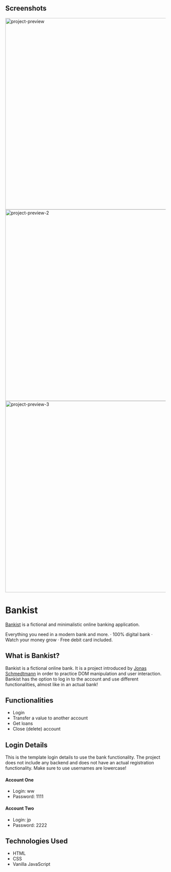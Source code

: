 Screenshots
---------------------

<img width="600" alt="project-preview" src="https://github.com/adriiiiiix/bankist/assets/88784785/8d1d0b04-b385-4bc4-8337-da10e2b044cf">
<img width="600" alt="project-preview-2" src="https://github.com/adriiiiiix/bankist/assets/88784785/9663b21d-0cfd-4d54-96ee-c144f9ac860b">
<img width="600" alt="project-preview-3" src="https://github.com/adriiiiiix/bankist/assets/88784785/a3da996c-e371-45ba-b923-f49f5cd791f3">

# Bankist

<a href="https://bankistbank.vercel.app/">Bankist</a> is a fictional and minimalistic online banking application.

Everything you need in a modern bank and more.
· 100% digital bank
· Watch your money grow
· Free debit card included.

## What is Bankist?

Bankist is a fictional online bank. It is a project introduced by <a href="https://github.com/jonasschmedtmann">Jonas Schmedtmann</a> in order to practice DOM manipulation and user interaction. Bankist has the option to log in to the account and use different functionalities, almost like in an actual bank!

## Functionalities

- Login
- Transfer a value to another account
- Get loans
- Close (delete) account

## Login Details

This is the template login details to use the bank functionality. The project does not include any backend and does not have an actual registration functionality. Make sure to use usernames are lowercase!

#### Account One

- Login: ww
- Password: 1111

#### Account Two

- Login: jp
- Password: 2222

## Technologies Used

- HTML
- CSS
- Vanilla JavaScript
